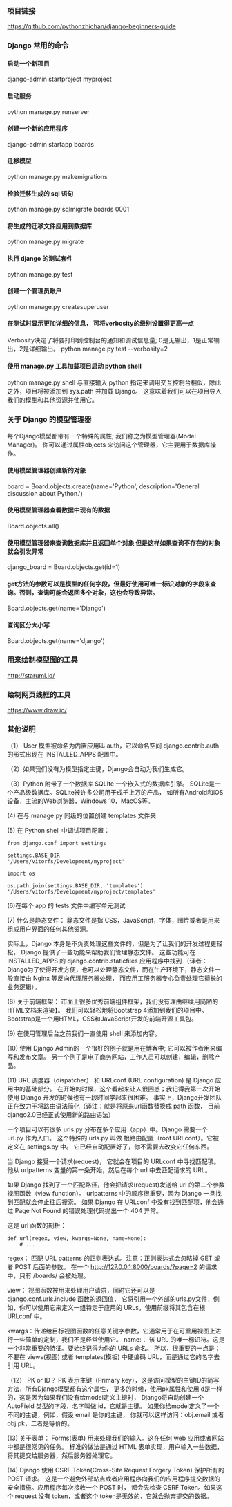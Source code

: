 ### 项目链接
https://github.com/pythonzhichan/django-beginners-guide

### Django 常用的命令
####  启动一个新项目 
django-admin startproject myproject

####  启动服务
python manage.py runserver

####  创建一个新的应用程序
django-admin startapp boards

####  迁移模型 
python manage.py makemigrations

#### 检验迁移生成的 sql 语句
python manage.py sqlmigrate boards 0001

#### 将生成的迁移文件应用到数据库 
python manage.py migrate

#### 执行 django 的测试套件 
python manage.py test

#### 创建一个管理员账户
python manage.py createsuperuser 

#### 在测试时显示更加详细的信息， 可将verbosity的级别设置得更高一点
Verbosity决定了将要打印到控制台的通知和调试信息量; 0是无输出，1是正常输出，2是详细输出。
python manage.py test --verbosity=2

#### 使用 manage.py 工具加载项目启动 python shell
python manage.py shell
与直接输入 python 指定来调用交互控制台相似，除此之外，项目将被添加到 sys.path 并加载 Django。
这意味着我们可以在项目导入我们的模型和其他资源并使用它。 

### 关于 Django 的模型管理器 
每个Django模型都带有一个特殊的属性; 我们称之为模型管理器(Model Manager)。
你可以通过属性objects 来访问这个管理器，它主要用于数据库操作。
#### 使用模型管理器创建新的对象 
board = Board.objects.create(name='Python', description='General discussion about Python.')

#### 使用模型管理器查看数据中现有的数据 
Board.objects.all()

#### 使用模型管理器来查询数据库并且返回单个对象 但是这样如果查询不存在的对象就会引发异常
django_board = Board.objects.get(id=1)

#### get方法的参数可以是模型的任何字段，但最好使用可唯一标识对象的字段来查询。否则，查询可能会返回多个对象，这也会导致异常。
Board.objects.get(name='Django')

#### 查询区分大小写 
Board.objects.get(name='django')

### 用来绘制模型图的工具 
http://staruml.io/
### 绘制网页线框的工具 
https://www.draw.io/

### 其他说明
（1） User 模型被命名为内置应用叫 auth，它以命名空间 django.contrib.auth 的形式出现在 INSTALLED_APPS 配置中。

（2）如果我们没有为模型指定主键，Django会自动为我们生成它。 

（3）Python 附带了一个数据库 SQLIte 一个嵌入式的数据库引擎。 SQLite是一个产品级数据库。SQLite被许多公司用于成千上万的产品，
如所有Android和iOS设备，主流的Web浏览器，Windows 10，MacOS等。

(4) 在与 manage.py 同级的位置创建 templates 文件夹

(5) 在 Python shell 中调试项目配置： 

```
from django.conf import settings

settings.BASE_DIR
'/Users/vitorfs/Development/myproject'

import os

os.path.join(settings.BASE_DIR, 'templates')
'/Users/vitorfs/Development/myproject/templates'
```

(6)在每个 app 的 tests 文件中编写单元测试

(7) 什么是静态文件： 静态文件是指 CSS，JavaScript，字体，图片或者是用来组成用户界面的任何其他资源。

实际上，Django 本身是不负责处理这些文件的，但是为了让我们的开发过程更轻松，
Django 提供了一些功能来帮助我们管理静态文件。
这些功能可在 INSTALLED_APPS 的 django.contrib.staticfiles 应用程序中找到
（译者：Django为了使得开发方便，也可以处理静态文件，而在生产环境下，静态文件一般直接由 Nginx 等反向代理服务器处理，
而应用工服务器专心负责处理它擅长的业务逻辑）。

(8) 关于前端框架： 
市面上很多优秀前端组件框架，我们没有理由继续用简陋的HTML文档来渲染】。
我们可以轻松地将Bootstrap 4添加到我们的项目中。Bootstrap是一个用HTML，CSS和JavaScript开发的前端开源工具包。

(9) 在使用管理后台之前我们一直使用 shell 来添加内容。 

(10) 使用 Django Admin的一个很好的例子就是用在博客中; 它可以被作者用来编写和发布文章。
另一个例子是电子商务网站，工作人员可以创建，编辑，删除产品。

(11) URL 调度器（dispatcher） 和 URLconf (URL configuration) 是 Django 应用中的基础部分。
在开始的时候，这个看起来让人很困惑；我记得我第一次开始使用 Django 开发的时候也有一段时间学起来很困难。
事实上，Django开发团队正在致力于将路由语法简化（译注：就是将原来url函数替换成 path 函数，
目前django2.0已经正式使用新的路由语法）

一个项目可以有很多 urls.py 分布在多个应用（app）中。Django 需要一个 url.py 作为入口。
这个特殊的 urls.py 叫做 根路由配置（root URLconf）。它被定义在 settings.py 中。
它已经自动配置好了，你不需要去改变它任何东西。

当 Django 接受一个请求(request)， 它就会在项目的 URLconf 中寻找匹配项。
他从 urlpatterns 变量的第一条开始，然后在每个 url 中去匹配请求的 URL。

如果 Django 找到了一个匹配路径，他会把请求(request)发送给 url 的第二个参数 视图函数（view function）。
urlpatterns 中的顺序很重要，因为 Django 一旦找到匹配就会停止往后搜索。
如果 Django 在 URLconf 中没有找到匹配项，他会通过 Page Not Found 的错误处理代码抛出一个 404 异常。

 这是 url 函数的剖析：
```
def url(regex, view, kwargs=None, name=None):
    # ...
```

regex： 匹配 URL patterns 的正则表达式。注意：正则表达式会忽略掉 GET 或者 POST 后面的参数。
在一个 http://127.0.0.1:8000/boards/?page=2 的请求中，只有 /boards/ 会被处理。

view： 视图函数被用来处理用户请求，同时它还可以是 django.conf.urls.include 函数的返回值，
它将引用一个外部的urls.py文件，例如，你可以使用它来定义一组特定于应用的 URLs，使用前缀将其包含在根 URLconf 中。

kwargs：传递给目标视图函数的任意关键字参数，它通常用于在可重用视图上进行一些简单的定制，我们不是经常使用它。
name:： 该 URL 的唯一标识符。这是一个非常重要的特征。要始终记得为你的 URLs 命名。
所以，很重要的一点是：不要在 views(视图) 或者 templates(模板) 中硬编码 URL，而是通过它的名字去引用 URL。

（12） PK or ID？ PK 表示主键（Primary key），这是访问模型的主键ID的简写方法，所有Django模型都有这个属性，
更多的时候，使用pk属性和使用id是一样的，这是因为如果我们没有给model定义主键时，
Django将自动创建一个 AutoField 类型的字段，名字叫做 id，它就是主键。
如果你给model定义了一个不同的主键，例如，假设 email 是你的主键，
你就可以这样访问：obj.email 或者 obj.pk，二者是等价的。

(13) 关于表单： Forms(表单) 用来处理我们的输入。这在任何 web 应用或者网站中都是很常见的任务。
标准的做法是通过 HTML 表单实现，用户输入一些数据，将其提交给服务器，然后服务器处理它。

(14) Django 使用 CSRF Token(Cross-Site Request Forgery Token) 保护所有的 POST 请求。
这是一个避免外部站点或者应用程序向我们的应用程序提交数据的安全措施。应用程序每次接收一个 POST 时，
都会先检查 CSRF Token。如果这个 request 没有 token，或者这个 token是无效的，它就会抛弃提交的数据。

